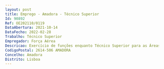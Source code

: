 ```yaml
--- 
layout: post
title: Emprego - Amadora - Técnico Superior
Id: 90892
Ref: OE202110/0119
DataAbertura: 2021-10-14
DataFecho: 2022-02-28
Trabalho: Técnico Superior
Empregador: Força Aérea
Descricao: Exercício de funções enquanto Técnico Superior para as Áreas Técnicas de Engenharia
CodigoPostal: 2614-506 AMADORA
Concelho: Amadora
Distrito: Lisboa
--- 
```


